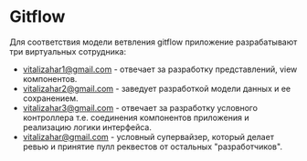 # Gitflow

Для соответствия модели ветвления gitflow приложение разрабатывают три виртуальных сотрудника:

- vitalizahar1@gmail.com - отвечает за разработку представлений, view компонентов.
- vitalizahar2@gmail.com - заведует разработкой модели данных и ее сохранением.
- vitalizahar3@gmail.com - отвечает за разработку условного контроллера т.е. соединения компонентов приложения и реализацию логики интерфейса.
- vitalizahar@gmail.com - условный супервайзер, который делает ревью и принятие пулл реквестов от остальных "разработчиков".
